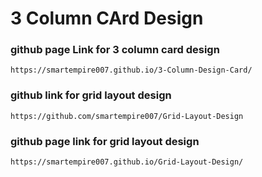# 3 Column CArd Design

### github page Link for 3 column card design
`https://smartempire007.github.io/3-Column-Design-Card/`

### github link for grid layout design
`https://github.com/smartempire007/Grid-Layout-Design`

### github page link for grid layout design
`https://smartempire007.github.io/Grid-Layout-Design/`